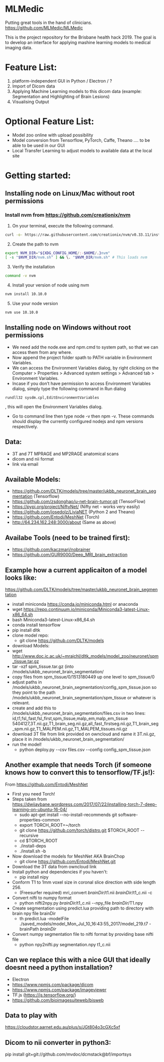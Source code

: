 # MLMedic
Putting great tools in the hand of clinicians.
https://github.com/MLMedic/MLMedic

This is the project repository for the Brisbane health hack 2019. The goal is to develop an interface for applying mashine learning models to medical imaging data.

# Feature List:
1) platform-independent GUI in Python / Electron / ?
2) Import of Dicom data
3) Applying Machine Learning models to this dicom data (example: Segmentation and Highlighting of Brain Lesions)
4) Visualising Output

# Optional Feature List:
- Model zoo online with upload possibility
- Model conversion from Tensorflow, PyTorch, Caffe, Theano .... to be able to be used in our GUI
- Local Transfer Learning to adjust models to available data at the local site


# Getting started:
## Installing node on Linux/Mac without root permissions
### Install nvm from https://github.com/creationix/nvm
1) On your terminal, execute the following command. 
```sh
curl -o- https://raw.githubusercontent.com/creationix/nvm/v0.33.11/install.sh | bash
```
2) Create the path to nvm
```sh
export NVM_DIR="${XDG_CONFIG_HOME/:-$HOME/.}nvm"
[ -s "$NVM_DIR/nvm.sh" ] && \. "$NVM_DIR/nvm.sh" # This loads nvm
```
3) Verify the installation
```sh
command -v nvm
```
4) Install your version of node using nvm
```sh
nvm install 10.10.0
```
5) Use your node version
```sh
nvm use 10.10.0
```

## Installing node on Windows without root permissions
- We need add the node.exe and npm.cmd to system path, so that we can access them from any where.
- Now append the project folder spath to PATH variable in Environment Variables.
- We can access the Environment Variables dialog, by right clicking on the Computer > Properties > Advanced system settings > Advanced tab > Environment Variables.
- Incase if you don’t have permission to access Environment Variables dialog, simply type the following command in Run dialog 
```
rundll32 sysdm.cpl,EditEnvironmentVariables
```
, this will open the Environment Variables dialog.
- Go to command line then type node -v then npm -v. These commands should display the currently configured nodejs and npm versions respectively.

## Data:
- 3T and 7T MPRAGE and MP2RAGE anatomical scans
- dicom and nii format
- link via email

## Available Models:
- https://github.com/DLTK/models/tree/master/ukbb_neuronet_brain_segmentation (Tensorflow)
- https://github.com/zsdonghao/u-net-brain-tumor.git (TensorFlow)
- https://pypi.org/project/NiftyNet/ (Nifty net - works very easily)
- https://github.com/josedolz/LiviaNET (Python 2 and Theano)
- https://github.com/Entodi/MeshNet (Torch)
- http://64.234.162.248:3000/about (Same as above)

## Availabe Tools (need to be trained first):
- https://github.com/kaczmarj/nobrainer
- https://github.com/GUR9000/Deep_MRI_brain_extraction

## Example how a current applicaiton of a model looks like:
https://github.com/DLTK/models/tree/master/ukbb_neuronet_brain_segmentation

- install miniconda https://conda.io/miniconda.html or anaconda
 - wget https://repo.continuum.io/miniconda/Miniconda3-latest-Linux-x86_64.sh
  - bash Miniconda3-latest-Linux-x86_64.sh
- conda install tensorflow
- pip install dltk
- clone model repo:
  - git clone https://github.com/DLTK/models
- download Models:
 - wget http://www.doc.ic.ac.uk/~mrajchl/dltk_models/model_zoo/neuronet/spm_tissue.tar.gz
 - tar -xzf spm_tissue.tar.gz (into /models/ukbb_neuronet_brain_segmentation/
 - copy files from spm_tissue/0/1513180449 up one level to spm_tissue/0
 - adjust paths in /models/ukbb_neuronet_brain_segmentation/config_spm_tissue.json so they point to the path /models/ukbb_neuronet_brain_segmentation/spm_tissue or whatever  is relevant.
 - create and add this to /models/ukbb_neuronet_brain_segmentation/files.csv in two lines: id,t1,fsl_fast,fsl_first,spm_tissue,malp_em,malp_em_tissue
5404127,3T.nii.gz,T1_brain_seg.nii.gz,all_fast_firstseg.nii.gz,T1_brain_seg_spm.nii.gz,T1_MALPEM.nii.gz,T1_MALPEM_tissues.nii.gz  
  - download 3T file from link provided on owncloud and name it 3T.nii.gz, place it in /models/ukbb_neuronet_brain_segmentation/
- run the model!
  - python deploy.py --csv files.csv --config config_spm_tissue.json


## Another example that needs Torch (if someone knows how to convert this to tensorflow/TF.js!):
 From https://github.com/Entodi/MeshNet
 - First you need Torch!
 - Steps taken from https://dwijaybane.wordpress.com/2017/07/22/installing-torch-7-deep-learning-on-ubuntu-16-04/
   - sudo apt-get install --no-install-recommends git software-properties-common
   - export TORCH_ROOT=~/torch
   - git clone https://github.com/torch/distro.git $TORCH_ROOT --recursive
   - cd $TORCH_ROOT
   - ./install-deps
   - ./install.sh -b
 - Now download the models for MeshNet AKA BrainChop
   - git clone https://github.com/Entodi/MeshNet.git
 - Download the 3T data from owncloud link
 - Install python and dependencies if you haven't:
   - pip install nipy
 - Conform T1 to 1mm voxel size in coronal slice direction with side length 256.
   - (Freesurfer required) mri_convert *brainDir*/t1.nii *brainDir*/t1_c.nii -c
 - Convert nifti to numpy format
   - python nifti2npy.py *brainDir*/t1_c.nii --npy_file *brainDir*/T1.npy
 - Create segmentation using predict.lua providing path to directory with brain npy file brainDir
   - th predict.lua -modelFile ./saved_models/model_Mon_Jul_10_16:43:55_2017/model_219.t7 -brainPath *brainDir*
 - Convert numpy segmentation file to nifti format by providing base nifti file
   - python npy2nifti.py segmentation.npy t1_c.nii

## Can we replace this with a nice GUI that ideally doesnt need a python installation?
- Electron
- https://www.npmjs.com/package/dicom
- https://www.npmjs.com/package/imageviewer
- TF.js (https://js.tensorflow.org/)
- https://github.com/bioimagesuiteweb/bisweb

## Data to play with
https://cloudstor.aarnet.edu.au/plus/s/JGt804o3cGXc5xf


## Dicom to nii converter in python3:
pip install git+git://github.com/mvdoc/dcmstack@bf/importsys
